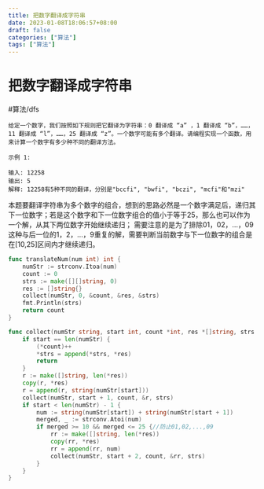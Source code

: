 ```yaml
---
title: 把数字翻译成字符串
date: 2023-01-08T18:06:57+08:00
draft: false
categories: ["算法"]
tags: ["算法"]
---
```


# 把数字翻译成字符串
#算法/dfs

```
给定一个数字，我们按照如下规则把它翻译为字符串：0 翻译成 “a” ，1 翻译成 “b”，……，11 翻译成 “l”，……，25 翻译成 “z”。一个数字可能有多个翻译。请编程实现一个函数，用来计算一个数字有多少种不同的翻译方法。

示例 1:

输入: 12258
输出: 5
解释: 12258有5种不同的翻译，分别是"bccfi", "bwfi", "bczi", "mcfi"和"mzi"
```

	
本题要翻译字符串为多个数字的组合，想到的思路必然是一个数字满足后，递归其下一位数字；若是这个数字和下一位数字组合的值小于等于25，那么也可以作为一个解，从其下两位数字开始继续递归；
需要注意的是为了排除01，02，…，09这种与后一位的1，2，…，9重复的解，需要判断当前数字与下一位数字的组合是在[10,25]区间内才继续递归。

```go
func translateNum(num int) int {
    numStr := strconv.Itoa(num)
    count := 0
    strs := make([][]string, 0)
    res := []string{}
    collect(numStr, 0, &count, &res, &strs)
    fmt.Println(strs)
    return count
}

func collect(numStr string, start int, count *int, res *[]string, strs *[][]string) {
    if start == len(numStr) {
        (*count)++
        *strs = append(*strs, *res) 
        return
    }
    r := make([]string, len(*res))
    copy(r, *res)
    r = append(r, string(numStr[start]))
    collect(numStr, start + 1, count, &r, strs)
    if start < len(numStr) - 1 {
        num := string(numStr[start]) + string(numStr[start + 1])
        merged, _ := strconv.Atoi(num)
        if merged >= 10 && merged <= 25 {//防止01,02,...,09
            rr := make([]string, len(*res))
            copy(rr, *res)
            rr = append(rr, num)
            collect(numStr, start + 2, count, &rr, strs)
        }
    } 
}
```